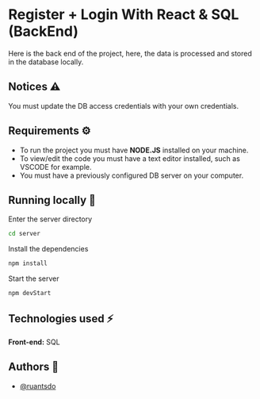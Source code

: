 # Register + Login With React & SQL (BackEnd)

Here is the back end of the project, here, the data is processed and stored in the database locally.
## Notices ⚠️

You must update the DB access credentials with your own credentials.
## Requirements ⚙️

- To run the project you must have **NODE.JS** installed on your machine.
- To view/edit the code you must have a text editor installed, such as VSCODE for example.
- You must have a previously configured DB server on your computer.


## Running locally 🚀

Enter the server directory

```bash
cd server
```

Install the dependencies

```bash
npm install 
```

Start the server

```bash
npm devStart
```

## Technologies used ⚡

**Front-end:** SQL


## Authors 👥
- [@ruantsdo](https://github.com/ruantsdo)
